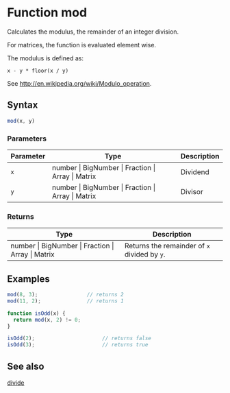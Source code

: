 <!-- Note: This file is automatically generated from source code comments. Changes made in this file will be overridden. -->

# Function mod

Calculates the modulus, the remainder of an integer division.

For matrices, the function is evaluated element wise.

The modulus is defined as:

    x - y * floor(x / y)

See http://en.wikipedia.org/wiki/Modulo_operation.


## Syntax

```js
mod(x, y)
```

### Parameters

Parameter | Type | Description
--------- | ---- | -----------
`x` | number &#124; BigNumber &#124; Fraction &#124; Array &#124; Matrix | Dividend
`y` | number &#124; BigNumber &#124; Fraction &#124; Array &#124; Matrix | Divisor

### Returns

Type | Description
---- | -----------
number &#124; BigNumber &#124; Fraction &#124; Array &#124; Matrix | Returns the remainder of `x` divided by `y`.


## Examples

```js
mod(8, 3);                // returns 2
mod(11, 2);               // returns 1

function isOdd(x) {
  return mod(x, 2) != 0;
}

isOdd(2);                      // returns false
isOdd(3);                      // returns true
```


## See also

[divide](divide.md)
